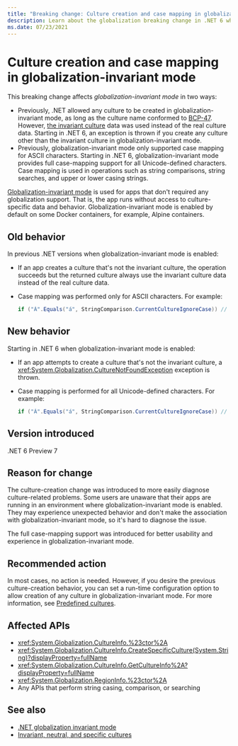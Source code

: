 ```yaml
---
title: "Breaking change: Culture creation and case mapping in globalization-invariant mode"
description: Learn about the globalization breaking change in .NET 6 where the creation of new cultures is restricted and case mapping support extends to all characters in globalization-invariant mode.
ms.date: 07/23/2021
---
```

# Culture creation and case mapping in globalization-invariant mode

This breaking change affects *globalization-invariant mode* in two ways:

- Previously, .NET allowed any culture to be created in globalization-invariant mode, as long as the culture name conformed to [BCP-47](https://tools.ietf.org/rfc/bcp/bcp47.txt). However, [the invariant culture](/dotnet/api/system.globalization.cultureinfo?view=net-5.0#invariant-neutral-and-specific-cultures) data was used instead of the real culture data. Starting in .NET 6, an exception is thrown if you create any culture other than the invariant culture in globalization-invariant mode.
- Previously, globalization-invariant mode only supported case mapping for ASCII characters. Starting in .NET 6, globalization-invariant mode provides full case-mapping support for all Unicode-defined characters. Case mapping is used in operations such as string comparisons, string searches, and upper or lower casing strings.

[Globalization-invariant mode](https://github.com/dotnet/runtime/blob/main/docs/design/features/globalization-invariant-mode.md) is used for apps that don't required any globalization support. That is, the app runs without access to culture-specific data and behavior. Globalization-invariant mode is enabled by default on some Docker containers, for example, Alpine containers.

## Old behavior

In previous .NET versions when globalization-invariant mode is enabled:

- If an app creates a culture that's not the invariant culture, the operation succeeds but the returned culture always use the invariant culture data instead of the real culture data.
- Case mapping was performed only for ASCII characters. For example:

  ```csharp
  if ("Á".Equals("á", StringComparison.CurrentCultureIgnoreCase)) // Evaluates to false.
  ```

## New behavior

Starting in .NET 6 when globalization-invariant mode is enabled:

- If an app attempts to create a culture that's not the invariant culture, a <xref:System.Globalization.CultureNotFoundException> exception is thrown.
- Case mapping is performed for all Unicode-defined characters. For example:

  ```csharp
  if ("Á".Equals("á", StringComparison.CurrentCultureIgnoreCase)) // Evaluates to true.
  ```

## Version introduced

.NET 6 Preview 7

## Reason for change

The culture-creation change was introduced to more easily diagnose culture-related problems. Some users are unaware that their apps are running in an environment where globalization-invariant mode is enabled. They may experience unexpected behavior and don't make the association with globalization-invariant mode, so it's hard to diagnose the issue.

The full case-mapping support was introduced for better usability and experience in globalization-invariant mode.

## Recommended action

In most cases, no action is needed. However, if you desire the previous culture-creation behavior, you can set a run-time configuration option to allow creation of any culture in globalization-invariant mode. For more information, see [Predefined cultures](../../../run-time-config/globalization.md#predefined-cultures).

## Affected APIs

- <xref:System.Globalization.CultureInfo.%23ctor%2A>
- <xref:System.Globalization.CultureInfo.CreateSpecificCulture(System.String)?displayProperty=fullName>
- <xref:System.Globalization.CultureInfo.GetCultureInfo%2A?displayProperty=fullName>
- <xref:System.Globalization.RegionInfo.%23ctor%2A>
- Any APIs that perform string casing, comparison, or searching

## See also

- [.NET globalization invariant mode](https://github.com/dotnet/runtime/blob/main/docs/design/features/globalization-invariant-mode.md)
- [Invariant, neutral, and specific cultures](/dotnet/api/system.globalization.cultureinfo?view=net-5.0#invariant-neutral-and-specific-cultures)
